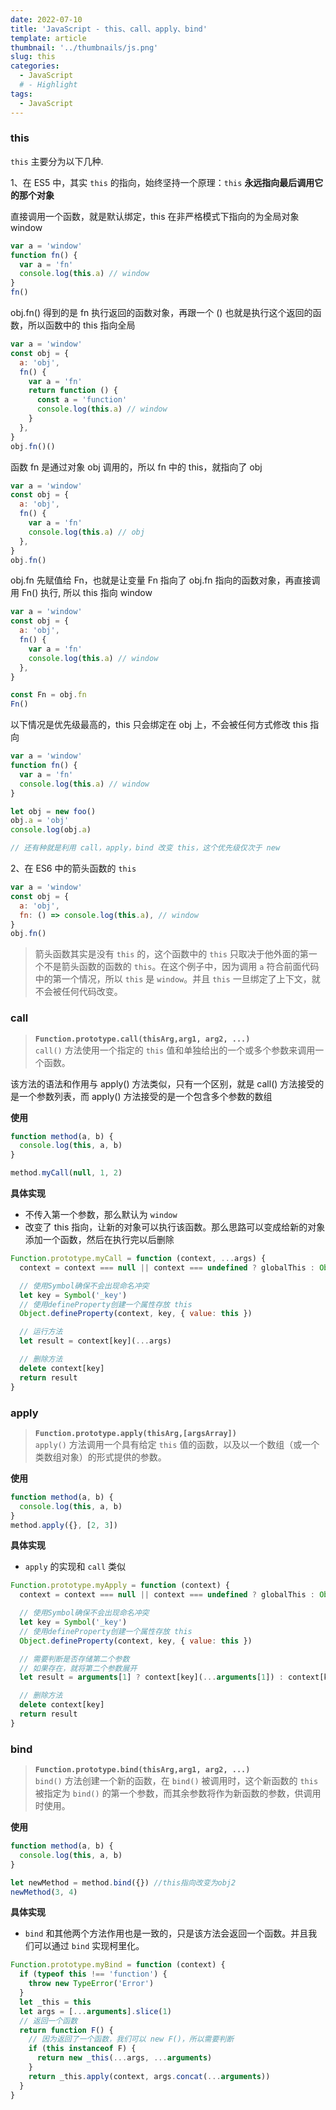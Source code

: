 ```yaml
---
date: 2022-07-10
title: 'JavaScript - this、call、apply、bind'
template: article
thumbnail: '../thumbnails/js.png'
slug: this
categories:
  - JavaScript
  # - Highlight
tags:
  - JavaScript
---
```


### this

`this` 主要分为以下几种.

1、在 ES5 中，其实 `this` 的指向，始终坚持一个原理：`this` **永远指向最后调用它的那个对象**

<div class="tag"> 直接调用一个函数，就是默认绑定，this 在非严格模式下指向的为全局对象 window </div>

```javascript
var a = 'window'
function fn() {
  var a = 'fn'
  console.log(this.a) // window
}
fn()
```

<div class="tag"> obj.fn() 得到的是 fn 执行返回的函数对象，再跟一个 () 也就是执行这个返回的函数，所以函数中的 this 指向全局 </div class="tag">

```javascript
var a = 'window'
const obj = {
  a: 'obj',
  fn() {
    var a = 'fn'
    return function () {
      const a = 'function'
      console.log(this.a) // window
    }
  },
}
obj.fn()()
```

<div class="tag"> 函数 fn 是通过对象 obj 调用的，所以 fn 中的 this，就指向了 obj </div class="tag">

```javascript
var a = 'window'
const obj = {
  a: 'obj',
  fn() {
    var a = 'fn'
    console.log(this.a) // obj
  },
}
obj.fn()
```

<div class="tag"> obj.fn 先赋值给 Fn，也就是让变量 Fn 指向了 obj.fn 指向的函数对象，再直接调用 Fn() 执行, 所以 this 指向 window </div class="tag">

```javascript
var a = 'window'
const obj = {
  a: 'obj',
  fn() {
    var a = 'fn'
    console.log(this.a) // window
  },
}

const Fn = obj.fn
Fn()
```

<div class="tag"> 以下情况是优先级最高的，this 只会绑定在 obj 上，不会被任何方式修改 this 指向 </div class="tag">

```javascript
var a = 'window'
function fn() {
  var a = 'fn'
  console.log(this.a) // window
}

let obj = new foo()
obj.a = 'obj'
console.log(obj.a)

// 还有种就是利用 call，apply，bind 改变 this，这个优先级仅次于 new
```

2、在 ES6 中的箭头函数的 `this`

```javascript
var a = 'window'
const obj = {
  a: 'obj',
  fn: () => console.log(this.a), // window
}
obj.fn()
```

> 箭头函数其实是没有 `this` 的，这个函数中的 `this` 只取决于他外面的第一个不是箭头函数的函数的 `this`。在这个例子中，因为调用 `a` 符合前面代码中的第一个情况，所以 `this` 是 `window`。并且 `this` 一旦绑定了上下文，就不会被任何代码改变。

### call

> **`Function.prototype.call(thisArg,arg1, arg2, ...)`**  
> `call()` 方法使用一个指定的 `this` 值和单独给出的一个或多个参数来调用一个函数。

<div class="tag"> 该方法的语法和作用与 apply() 方法类似，只有一个区别，就是 call() 方法接受的是一个参数列表，而 apply() 方法接受的是一个包含多个参数的数组 </div class="tag">

**使用**

```javascript
function method(a, b) {
  console.log(this, a, b)
}

method.myCall(null, 1, 2)
```

**具体实现**

- 不传入第一个参数，那么默认为 `window`
- 改变了 this 指向，让新的对象可以执行该函数。那么思路可以变成给新的对象添加一个函数，然后在执行完以后删除

```javascript
Function.prototype.myCall = function (context, ...args) {
  context = context === null || context === undefined ? globalThis : Object(context)

  // 使用Symbol确保不会出现命名冲突
  let key = Symbol('_key')
  // 使用defineProperty创建一个属性存放 this
  Object.defineProperty(context, key, { value: this })

  // 运行方法
  let result = context[key](...args)

  // 删除方法
  delete context[key]
  return result
}
```

### apply

> **`Function.prototype.apply(thisArg,[argsArray])`**  
> `apply()` 方法调用一个具有给定 `this` 值的函数，以及以一个数组（或一个类数组对象）的形式提供的参数。

**使用**

```javascript
function method(a, b) {
  console.log(this, a, b)
}
method.apply({}, [2, 3])
```

**具体实现**

- `apply` 的实现和 `call` 类似

```javascript
Function.prototype.myApply = function (context) {
  context = context === null || context === undefined ? globalThis : Object(context)

  // 使用Symbol确保不会出现命名冲突
  let key = Symbol('_key')
  // 使用defineProperty创建一个属性存放 this
  Object.defineProperty(context, key, { value: this })

  // 需要判断是否存储第二个参数
  // 如果存在，就将第二个参数展开
  let result = arguments[1] ? context[key](...arguments[1]) : context[key]()

  // 删除方法
  delete context[key]
  return result
}
```

### bind

> **`Function.prototype.bind(thisArg,arg1, arg2, ...)`**  
> `bind()` 方法创建一个新的函数，在 `bind()` 被调用时，这个新函数的 `this` 被指定为 `bind()` 的第一个参数，而其余参数将作为新函数的参数，供调用时使用。

**使用**

```javascript
function method(a, b) {
  console.log(this, a, b)
}

let newMethod = method.bind({}) //this指向改变为obj2
newMethod(3, 4)
```

**具体实现**

- `bind` 和其他两个方法作用也是一致的，只是该方法会返回一个函数。并且我们可以通过 `bind` 实现柯里化。

```javascript
Function.prototype.myBind = function (context) {
  if (typeof this !== 'function') {
    throw new TypeError('Error')
  }
  let _this = this
  let args = [...arguments].slice(1)
  // 返回一个函数
  return function F() {
    // 因为返回了一个函数，我们可以 new F()，所以需要判断
    if (this instanceof F) {
      return new _this(...args, ...arguments)
    }
    return _this.apply(context, args.concat(...arguments))
  }
}
```

